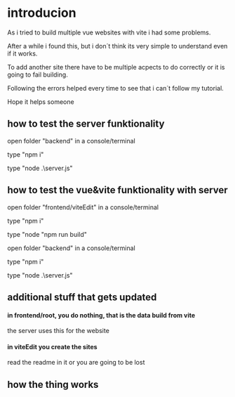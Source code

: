# introducion

As i tried to build multiple vue websites with vite i had some problems. 

After a while i found this, but i don´t think its very simple to understand even if it works.

To add another site there have to be multiple acpects to do correctly or it is going to fail building.

Following the errors helped every time to see that i can´t follow my tutorial.

Hope it helps someone


## how to test the server funktionality
open folder "backend" in a console/terminal

type "npm i"

type "node .\server.js"

## how to test the vue&vite funktionality with server
open folder "frontend/viteEdit" in a console/terminal

type "npm i"

type "node "npm run build"


open folder "backend" in a console/terminal

type "npm i"

type "node .\server.js"

## additional stuff that gets updated

#### in frontend/root, you do nothing, that is the data build from vite

the server uses this for the website

#### in viteEdit you create the sites

read the readme in it or you are going to be lost

## how the thing works
